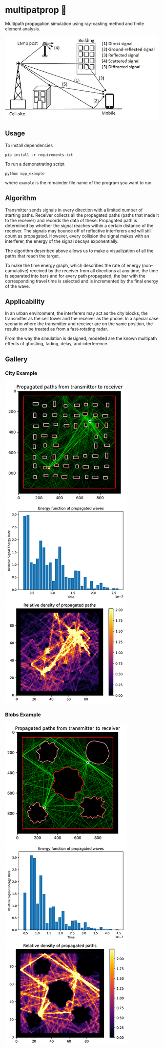 # multipatprop 🔆

Multipath propagation simulation using ray-casting method and finite element analysis.

![Multipath Diagram](gallery/diagram.png)

## Usage

To install dependencies
```
pip install -r requirements.txt
```
To run a demonstrating script
```
python mpp_example
```
where `example` is the remainder file name of the program you want to run.

## Algorithm

Transmitter sends signals in every direction with a limited number of starting paths.
Receiver collects all the propagated paths (paths that made it to the receiver) and records the data of these.
Propagated path is determined by whether the signal reaches within a certain distance of the receiver.
The signals may bounce off of reflective interferers and will still count as propagated.
However, every collision the signal makes with an interferer, the energy of the signal decays exponentially.

The algorithm described above allows us to make a visualization of all the paths that reach the target.

To make the time energy graph, which describes the rate of energy (non-cumulative) received by the receiver from all directions at any time,
the time is separated into bars and for every path propagated, the bar with the corresponding travel time is selected and is incremented by the final energy of the wave.

## Applicability

In an urban environment, the interferers may act as the city blocks, the transmitter as the cell tower and the receiver as the phone. In a special case scenario where the transmitter and receiver are on the same position, the results can be treated as from a fast-rotating radar.

From the way the simulation is designed, modelled are the known multipath effects of ghosting, fading, delay, and interference.

## Gallery

### City Example

![City 1](gallery/city/1.png)
![City 2](gallery/city/2.png)
![City 3](gallery/city/3.png)

### Blobs Example

![Blobs 1](gallery/blobs/1.png)
![Blobs 2](gallery/blobs/2.png)
![Blobs 3](gallery/blobs/3.png)
